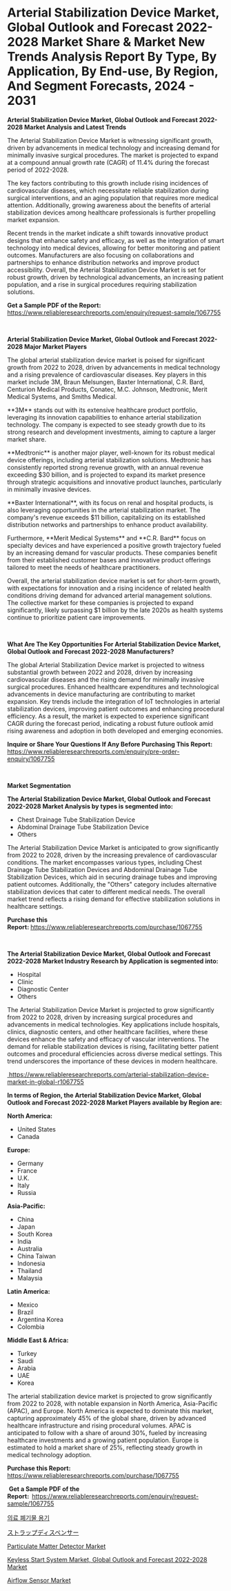 <p><h1>Arterial Stabilization Device Market, Global Outlook and Forecast 2022-2028 Market Share & Market New Trends Analysis Report By Type, By Application, By End-use, By Region, And Segment Forecasts, 2024 - 2031</h1></p><p><strong>Arterial Stabilization Device Market, Global Outlook and Forecast 2022-2028 Market Analysis and Latest Trends</strong></p>
<p><p>The Arterial Stabilization Device Market is witnessing significant growth, driven by advancements in medical technology and increasing demand for minimally invasive surgical procedures. The market is projected to expand at a compound annual growth rate (CAGR) of 11.4% during the forecast period of 2022-2028. </p><p>The key factors contributing to this growth include rising incidences of cardiovascular diseases, which necessitate reliable stabilization during surgical interventions, and an aging population that requires more medical attention. Additionally, growing awareness about the benefits of arterial stabilization devices among healthcare professionals is further propelling market expansion.</p><p>Recent trends in the market indicate a shift towards innovative product designs that enhance safety and efficacy, as well as the integration of smart technology into medical devices, allowing for better monitoring and patient outcomes. Manufacturers are also focusing on collaborations and partnerships to enhance distribution networks and improve product accessibility. Overall, the Arterial Stabilization Device Market is set for robust growth, driven by technological advancements, an increasing patient population, and a rise in surgical procedures requiring stabilization solutions.</p></p>
<p><strong>Get a Sample PDF of the Report:&nbsp;</strong> <a href="https://www.reliableresearchreports.com/enquiry/request-sample/1067755">https://www.reliableresearchreports.com/enquiry/request-sample/1067755</a></p>
<p>&nbsp;</p>
<p><strong>Arterial Stabilization Device Market, Global Outlook and Forecast 2022-2028 Major Market Players</strong></p>
<p><p>The global arterial stabilization device market is poised for significant growth from 2022 to 2028, driven by advancements in medical technology and a rising prevalence of cardiovascular diseases. Key players in this market include 3M, Braun Melsungen, Baxter International, C.R. Bard, Centurion Medical Products, Conatec, M.C. Johnson, Medtronic, Merit Medical Systems, and Smiths Medical.</p><p>**3M** stands out with its extensive healthcare product portfolio, leveraging its innovation capabilities to enhance arterial stabilization technology. The company is expected to see steady growth due to its strong research and development investments, aiming to capture a larger market share.</p><p>**Medtronic** is another major player, well-known for its robust medical device offerings, including arterial stabilization solutions. Medtronic has consistently reported strong revenue growth, with an annual revenue exceeding $30 billion, and is projected to expand its market presence through strategic acquisitions and innovative product launches, particularly in minimally invasive devices.</p><p>**Baxter International**, with its focus on renal and hospital products, is also leveraging opportunities in the arterial stabilization market. The company's revenue exceeds $11 billion, capitalizing on its established distribution networks and partnerships to enhance product availability.</p><p>Furthermore, **Merit Medical Systems** and **C.R. Bard** focus on specialty devices and have experienced a positive growth trajectory fueled by an increasing demand for vascular products. These companies benefit from their established customer bases and innovative product offerings tailored to meet the needs of healthcare practitioners.</p><p>Overall, the arterial stabilization device market is set for short-term growth, with expectations for innovation and a rising incidence of related health conditions driving demand for advanced arterial management solutions. The collective market for these companies is projected to expand significantly, likely surpassing $1 billion by the late 2020s as health systems continue to prioritize patient care improvements.</p></p>
<p>&nbsp;</p>
<p><strong>What Are The Key Opportunities For Arterial Stabilization Device Market, Global Outlook and Forecast 2022-2028 Manufacturers?</strong></p>
<p><p>The global Arterial Stabilization Device market is projected to witness substantial growth between 2022 and 2028, driven by increasing cardiovascular diseases and the rising demand for minimally invasive surgical procedures. Enhanced healthcare expenditures and technological advancements in device manufacturing are contributing to market expansion. Key trends include the integration of IoT technologies in arterial stabilization devices, improving patient outcomes and enhancing procedural efficiency. As a result, the market is expected to experience significant CAGR during the forecast period, indicating a robust future outlook amid rising awareness and adoption in both developed and emerging economies.</p></p>
<p><strong>Inquire or Share Your Questions If Any Before Purchasing This Report:</strong> <a href="https://www.reliableresearchreports.com/enquiry/pre-order-enquiry/1067755">https://www.reliableresearchreports.com/enquiry/pre-order-enquiry/1067755</a></p>
<p>&nbsp;</p>
<p><strong>Market Segmentation</strong></p>
<p><strong>The Arterial Stabilization Device Market, Global Outlook and Forecast 2022-2028 Market Analysis by types is segmented into:</strong></p>
<p><ul><li>Chest Drainage Tube Stabilization Device</li><li>Abdominal Drainage Tube Stabilization Device</li><li>Others</li></ul></p>
<p><p>The Arterial Stabilization Device Market is anticipated to grow significantly from 2022 to 2028, driven by the increasing prevalence of cardiovascular conditions. The market encompasses various types, including Chest Drainage Tube Stabilization Devices and Abdominal Drainage Tube Stabilization Devices, which aid in securing drainage tubes and improving patient outcomes. Additionally, the "Others" category includes alternative stabilization devices that cater to different medical needs. The overall market trend reflects a rising demand for effective stabilization solutions in healthcare settings.</p></p>
<p><strong>Purchase this Report:&nbsp;</strong><a href="https://www.reliableresearchreports.com/purchase/1067755">https://www.reliableresearchreports.com/purchase/1067755</a></p>
<p>&nbsp;</p>
<p><strong>The Arterial Stabilization Device Market, Global Outlook and Forecast 2022-2028 Market Industry Research by Application is segmented into:</strong></p>
<p><ul><li>Hospital</li><li>Clinic</li><li>Diagnostic Center</li><li>Others</li></ul></p>
<p><p>The Arterial Stabilization Device Market is projected to grow significantly from 2022 to 2028, driven by increasing surgical procedures and advancements in medical technologies. Key applications include hospitals, clinics, diagnostic centers, and other healthcare facilities, where these devices enhance the safety and efficacy of vascular interventions. The demand for reliable stabilization devices is rising, facilitating better patient outcomes and procedural efficiencies across diverse medical settings. This trend underscores the importance of these devices in modern healthcare.</p></p>
<p><a href="https://www.reliableresearchreports.com/arterial-stabilization-device-market-in-global-r1067755">&nbsp;https://www.reliableresearchreports.com/arterial-stabilization-device-market-in-global-r1067755</a></p>
<p><strong>In terms of Region, the Arterial Stabilization Device Market, Global Outlook and Forecast 2022-2028 Market Players available by Region are:</strong></p>
<p>
    <p> <strong> North America: </strong>
        <ul>
            <li>United States</li>
            <li>Canada</li>
        </ul>
        </p> 
    <p> <strong> Europe: </strong>
        <ul>
            <li>Germany</li>
            <li>France</li>
            <li>U.K.</li>
            <li>Italy</li>
            <li>Russia</li>
        </ul>
        </p> 
    <p> <strong> Asia-Pacific: </strong>
        <ul>
            <li>China</li>
            <li>Japan</li>
            <li>South Korea</li>
            <li>India</li>
            <li>Australia</li>
            <li>China Taiwan</li>
            <li>Indonesia</li>
            <li>Thailand</li>
            <li>Malaysia</li>
        </ul>
        </p> 
    <p> <strong> Latin America: </strong>
        <ul>
            <li>Mexico</li>
            <li>Brazil</li>
            <li>Argentina Korea</li>
            <li>Colombia</li>
        </ul>
        </p> 
    <p> <strong> Middle East & Africa: </strong>
        <ul>
            <li>Turkey</li>
            <li>Saudi</li>
            <li>Arabia</li>
            <li>UAE</li>
            <li>Korea</li>
        </ul>
    </p>
    </p>
<p><p>The arterial stabilization device market is projected to grow significantly from 2022 to 2028, with notable expansion in North America, Asia-Pacific (APAC), and Europe. North America is expected to dominate this market, capturing approximately 45% of the global share, driven by advanced healthcare infrastructure and rising procedural volumes. APAC is anticipated to follow with a share of around 30%, fueled by increasing healthcare investments and a growing patient population. Europe is estimated to hold a market share of 25%, reflecting steady growth in medical technology adoption.</p></p>
<p><strong>Purchase this Report: </strong><a href="https://www.reliableresearchreports.com/purchase/1067755">https://www.reliableresearchreports.com/purchase/1067755</a></p>
<p>&nbsp;<strong>Get a Sample PDF of the Report:&nbsp;&nbsp;</strong><a href="https://www.reliableresearchreports.com/enquiry/request-sample/1067755">https://www.reliableresearchreports.com/enquiry/request-sample/1067755</a></p>
<p><strong></strong></p>
<p><p><a href="https://medium.com/@ransomjohns73/%EC%9D%98%EB%A3%8C-%ED%8F%90%EA%B8%B0%EB%AC%BC-%EC%9A%A9%EA%B8%B0-%EC%8B%9C%EC%9E%A5-%EA%B7%9C%EB%AA%A8-%EC%9C%A0%ED%98%95%EB%B3%84-%ED%95%AD%EC%95%94%EC%B9%98%EB%A3%8C-%EC%9A%A9%EA%B8%B0-%EC%A0%9C%EC%95%BD-%EC%9A%A9%EA%B8%B0-%EB%82%A0%EC%B9%B4%EB%A1%9C%EC%9A%B4-%EB%AC%BC%EC%B2%B4-%EC%9A%A9%EA%B8%B0-rcra-%EC%9A%A9%EA%B8%B0-%EC%83%9D%EB%AC%BC%ED%95%99%EC%A0%81-%EC%9C%84%ED%97%98-%EC%9D%98%EB%A3%8C-%ED%8F%90%EA%B8%B0%EB%AC%BC-%EC%9A%A9%EA%B8%B0-%EC%A0%9C%ED%92%88%EB%B3%84-%EB%B3%91%EC%9B%90-%ED%81%B4%EB%A6%AC%EB%8B%89-%EC%9E%A5%EA%B8%B0-%EC%9A%94%EC%96%91-0fe385fa219b">의료 폐기물 용기</a></p><p><a href="https://medium.com/@edmondg3yrtreenfelder8956/%E3%82%B9%E3%83%88%E3%83%A9%E3%83%83%E3%83%97%E3%83%87%E3%82%A3%E3%82%B9%E3%83%9A%E3%83%B3%E3%82%B5%E3%83%BC%E5%B8%82%E5%A0%B4%E3%81%AE%E3%82%B5%E3%82%A4%E3%82%BA-%E3%82%B7%E3%82%A7%E3%82%A2%E3%81%8A%E3%82%88%E3%81%B3%E3%83%88%E3%83%AC%E3%83%B3%E3%83%89%E5%88%86%E6%9E%90%E3%83%AC%E3%83%9D%E3%83%BC%E3%83%88-%E8%A3%BD%E5%93%81-%E9%87%91%E5%B1%9E-%E3%83%97%E3%83%A9%E3%82%B9%E3%83%81%E3%83%83%E3%82%AF-%E5%B8%83%E5%9C%B0%E6%9D%90-%E5%88%A5-%E3%81%8A%E3%82%88%E3%81%B3%E3%82%BB%E3%82%B0%E3%83%A1%E3%83%B3%E3%83%88%E4%BA%88%E6%B8%AC-2024%E5%B9%B4-2031%E5%B9%B4-7ca71199a958">ストラップディスペンサー</a></p><p><a href="https://medium.com/@kaceyrath_40350/particulate-matter-detector-market-size-by-type-pm10-pm2-5-other-9c4d3356fe52">Particulate Matter Detector Market</a></p><p><a href="https://github.com/naodanhluon8/Market-Research-Report-List-1/blob/main/keyless-start-system-market-global-outlook-and-forecast-2022-2028-market.md">Keyless Start System Market, Global Outlook and Forecast 2022-2028 Market</a></p><p><a href="https://medium.com/@matianey76856/airflow-sensor-market-outlook-and-forecast-from-2024-to-2031-6e7b2f9150c7">Airflow Sensor Market</a></p></p>